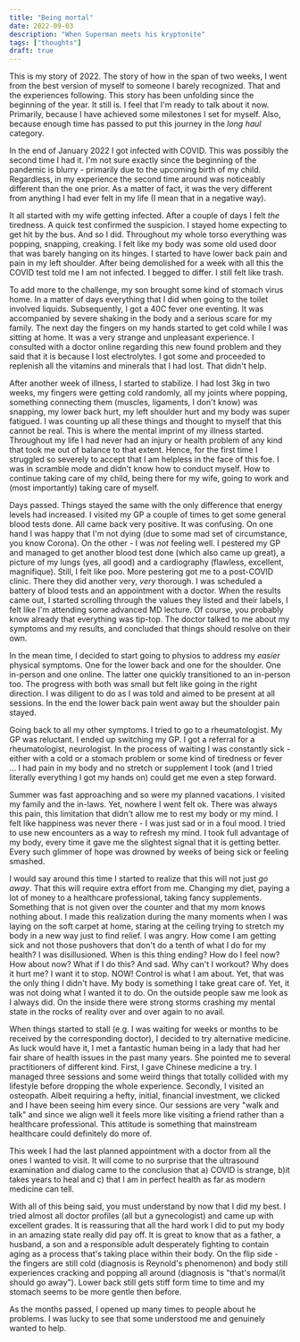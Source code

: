 ```yaml
---
title: "Being mortal"
date: 2022-09-03
description: "When Superman meets his kryptonite"
tags: ["thoughts"]
draft: true
---
```


This is my story of 2022. The story of how in the span of two weeks, I went from the best version of myself to someone I barely recognized. That and the experiences following. This story has been unfolding since the beginning of the year. It still is. I feel that I'm ready to talk about it now. Primarily, because I have achieved some milestones I set for myself. Also, because enough time has passed to put this journey in the _long haul_ category.

In the end of January 2022 I got infected with COVID. This was possibly the second time I had it. I'm not sure exactly since the beginning of the pandemic is blurry - primarily due to the upcoming birth of my child. Regardless, in my experience the second time around was noticeably different than the one prior. As a matter of fact, it was the very different from anything I had ever felt in my life (I mean that in a negative way). 

It all started with my wife getting infected. After a couple of days I felt _the_ tiredness. A quick test confirmed the suspicion. I stayed home expecting to get hit by the bus. And so I did. Throughout my whole torso everything was popping, snapping, creaking. I felt like my body was some old used door that was barely hanging on its hinges. I started to have lower back pain and pain in my left shoulder. After being demolished for a week with all this the COVID test told me I am not infected. I begged to differ. I still felt like trash.

To add more to the challenge, my son brought some kind of stomach virus home. In a matter of days everything that I did when going to the toilet involved liquids. Subsequently, I got a 40C fever one eventing. It was accompanied by severe shaking in the body and a serious scare for my family. The next day the fingers on my hands started to get cold while I was sitting at home. It was a very strange and unpleasant experience. I consulted with a doctor online regarding this new found problem and they said that it is because I lost electrolytes. I got some and proceeded to replenish all the vitamins and minerals that I had lost. That didn't help. 

After another week of illness, I started to stabilize. I had lost 3kg in two weeks, my fingers were getting cold randomly, all my joints where popping, something connecting them (muscles, ligaments, I don't know) was snapping, my lower back hurt, my left shoulder hurt and my body was super fatigued. I was counting up all these things and thought to myself that this cannot be real. This is where the mental imprint of my illness started. Throughout my life I had never had an injury or health problem of any kind that took me out of balance to that extent. Hence, for the first time I struggled so severely to accept that I am helpless in the face of this foe. I was in scramble mode and didn't know how to conduct myself. How to continue taking care of my child, being there for my wife, going to work and (most importantly) taking care of myself.

Days passed. Things stayed the same with the only difference that energy levels had increased. I visited my GP a couple of times to get some general blood tests done. All came back very positive. It was confusing. On one hand I was happy that I'm not dying (due to some mad set of circumstance, you know Corona). On the other - I was _not_ feeling well. I pestered my GP and managed to get another blood test done (which also came up great), a picture of my lungs (yes, all good) and a cardiography (flawless, excellent, magnifique). Still, I felt like poo. More pestering got me to a post-COVID clinic. There they did another very, _very_ thorough. I was scheduled a battery of blood tests and an appointment with a doctor. When the results came out, I started scrolling through the values they listed and their labels, I felt like I'm attending some advanced MD lecture. Of course, you probably know already that everything was tip-top. The doctor talked to me about my symptoms and my results, and concluded that things should resolve on their own.

In the mean time, I decided to start going to physios to address my _easier_ physical symptoms. One for the lower back and one for the shoulder. One in-person and one online. The latter one quickly transitioned to an in-person too. The progress with both was small but felt like going in the right direction. I was diligent to do as I was told and aimed to be present at all sessions. In the end the lower back pain went away but the shoulder pain stayed. 

Going back to all my other symptoms. I tried to go to a rheumatologist. My GP was reluctant. I ended up switching my GP. I got a referral for a rheumatologist, neurologist. In the process of waiting I was constantly sick - either with a cold or a stomach problem or some kind of tiredness or fever ... I had pain in my body and no stretch or supplement I took (and I tried literally everything I got my hands on) could get me even a step forward.

Summer was fast approaching and so were my planned vacations. I visited my family and the in-laws. Yet, nowhere I went felt ok. There was always this pain, this limitation that didn't allow me to rest my body or my mind. I felt like happiness was never there - I was just sad or in a foul mood. I tried to use new encounters as a way to refresh my mind. I took full advantage of my body, every time it gave me the slightest signal that it is getting better. Every such glimmer of hope was drowned by weeks of being sick or feeling smashed.

I would say around this time I started to realize that this will not just _go away_. That this will require extra effort from me. Changing my diet, paying a lot of money to a healthcare professional, taking fancy supplements. Something that is not given over the counter and that my mom knows nothing about. I made this realization during the many moments when I was laying on the soft carpet at home, staring at the ceiling trying to stretch my body in a new way just to find relief. I was angry. How come I am getting sick and not those pushovers that don't do a tenth of what I do for my health? I was disillusioned. When is this thing ending? How do I feel now? How about now? What if I do this? And sad. Why can't I workout? Why does it hurt me? I want it to stop. NOW! 
Control is what I am about. Yet, that was the only thing I didn't have. My body is something I take great care of. Yet, it was not doing what I wanted it to do. On the outside people saw me look as I always did. On the inside there were strong storms crashing my mental state in the rocks of reality over and over again to no avail.

When things started to stall (e.g. I was waiting for weeks or months to be received by the corresponding doctor), I decided to try alternative medicine. As luck would have it, I met a fantastic human being in a lady that had her fair share of health issues in the past many years. She pointed me to several practitioners of different kind. First, I gave Chinese medicine a try. I managed three sessions and some weird things that totally collided with my lifestyle before dropping the whole experience. Secondly, I visited an osteopath. Albeit requiring a hefty, initial, financial investment, we clicked and I have been seeing him every since. Our sessions are very "walk and talk" and since we align well it feels more like visiting a friend rather than a healthcare professional. This attitude is something that mainstream healthcare could definitely do more of.

This week I had the last planned appointment with a doctor from all the ones I wanted to visit. It will come to no surprise that the ultrasound examination and dialog came to the conclusion that a) COVID is strange, b)it takes years to heal and c) that I am in perfect health as far as modern medicine can tell.

With all of this being said, you must understand by now that I did my best. I tried almost all doctor profiles (all but a gynecologist) and came up with excellent grades. It is reassuring that all the hard work I did to put my body in an amazing state really did pay off. It is great to know that as a father, a husband, a son and a responsible adult desperately fighting to contain aging as a process that's taking place within their body.
On the flip side - the fingers are still cold (diagnosis is Reynold's phenomenon) and body still experiences cracking and popping all around (diagnosis is "that's normal/it should go away"). Lower back still gets stiff form time to time and my stomach seems to be more gentle then before. 

As the months passed, I opened up many times to people about he problems. I was lucky to see that some understood me and genuinely wanted to help.